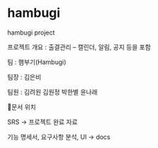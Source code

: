 # hambugi
hambugi project

프로젝트 개요 : 출결관리 – 캘린더, 알림, 공지 등을 포함

팀 : 햄부기(Hambugi)

팀장 : 김은비

팀원 : 김려원 김원정 박한별 윤나래
&nbsp;


📗문서 위치

SRS -> 프로젝트 완료 자료

기능 명세서, 요구사항 분석, UI -> docs
